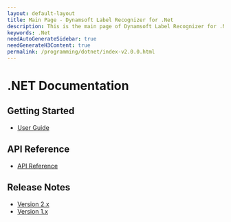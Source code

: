 ```yaml
---
layout: default-layout
title: Main Page - Dynamsoft Label Recognizer for .Net
description: This is the main page of Dynamsoft Label Recognizer for .Net Language.
keywords: .Net
needAutoGenerateSidebar: true
needGenerateH3Content: true
permalink: /programming/dotnet/index-v2.0.0.html
---
```


# .NET Documentation

## Getting Started

- [User Guide](user-guide.html)

## API Reference

- [API Reference](api-reference/index.html)

## Release Notes

- [Version 2.x](release-notes/dotnet-2.html)
- [Version 1.x](release-notes/dotnet-1.html)